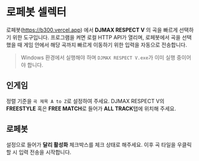 # 로페봇 셀렉터

로페봇(https://b300.vercel.app) 에서 **DJMAX RESPECT V** 의 곡을 빠르게 선택하기 위한 도구입니다. 프로그램을 켜면 로컬 HTTP API가 열리며, 로페봇에서 곡을 선택했을 때 게임 안에서 해당 곡까지 빠르게 이동하기 위한 입력을 자동으로 전송합니다.

>  Windows 환경에서 실행해야 하며 `DJMAX RESPECT V.exe`가 이미 실행 중이어야 합니다.

## 인게임

정렬 기준을 `곡 제목 A to Z`로 설정하여 주세요.
DJMAX RESPECT V의 **FREESTYLE** 혹은 **FREE MATCH**로 들어가 **ALL TRACK**탭에 위치해 주세요.


## 로페봇

설정으로 들어가 **달리 활성화** 체크박스를 체크 상태로 해주세요.
이후 곡 타일을 우클릭 할 시 입력 전송을 시작합니다.

